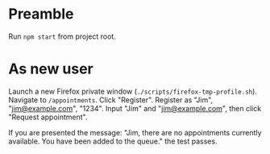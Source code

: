 # Preamble
Run `npm start` from project root.

# As new user
Launch a new Firefox private window (`./scripts/firefox-tmp-profile.sh`).
Navigate to `/appointments`.
Click "Register".
Register as "Jim", "jim@example.com", "1234".
Input "Jim" and "jim@example.com", then click "Request appointment".

If you are presented the message:
"Jim, there are no appointments currently available. You have been added to the queue."
the test passes.
